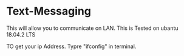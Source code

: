 # Text-Messaging
This will allow you to communicate on LAN.
This is Tested on ubantu 18.04.2 LTS

TO get your ip Address.
Typre "ifconfig" in terminal.

